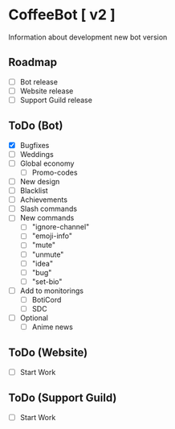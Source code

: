 # CoffeeBot [ v2 ]

Information about development new bot version

## Roadmap

* [ ] Bot release
* [ ] Website release
* [ ] Support Guild release

## ToDo (Bot)

* [x] Bugfixes
* [ ] Weddings
* [ ] Global economy
  * [ ] Promo-codes
* [ ] New design
* [ ] Blacklist
* [ ] Achievements
* [ ] Slash commands
* [ ] New commands
  * [ ] "ignore-channel"
  * [ ] "emoji-info"
  * [ ] "mute"
  * [ ] "unmute"
  * [ ] "idea"
  * [ ] "bug"
  * [ ] "set-bio"
* [ ] Add to monitorings
  * [ ] BotiCord
  * [ ] SDC
* [ ] Optional
  * [ ] Anime news

## ToDo (Website)

* [ ] Start Work

## ToDo (Support Guild)

* [ ] Start Work
